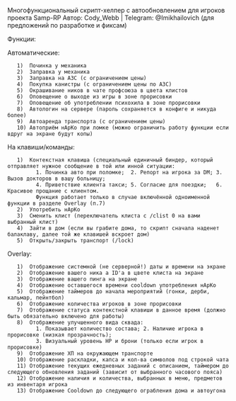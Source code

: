 Многофункциональный скрипт-хелпер с автообновлением для игроков проекта Samp-RP
Автор: Cody_Webb | Telegram: @Imikhailovich (для предложений по разработке и фиксам)

Функции:

Автоматические:

	   1)  Починка у механика
	   2)  Заправка у механика
	   3)  Заправка на АЗС (с ограничением цены)
	   4)  Покупка канистры (с ограничением цены по АЗС)
	   5)  Окрашивание ников в чате профсоюза в цвета клистов
	   6)  Оповещение о выходе из игры в зоне прорисовки
	   7)  Оповещение об употреблении психохила в зоне прорисовки
	   8)  Автологин на сервере (пароль сохраняется в конфиге и никуда более)
	   9)  Автоаренда транспорта (с ограничением цены)
	   10) Автоприём нАрКо при ломке (можно ограничить работу функции если вдруг на экране будут копы)
	   
На клавиши/команды:

	   1)  Контекстная клавиша (специальный единичный биндер, который отправляет нужное сообщение в той или инной ситуации:
			 1. Починка авто при поломке;  2. Репорт на игрока за DM; 3. Вызов докторов в вашу больницу;
			 4. Приветствие клиента такси; 5. Согласие для поездки;   6. Красивое прощание с клиентом.
			 Функция работает только в случае включённой одноименной функции в разделе Overlay (п.7)
	   2)  Употребить нАрКо
	   3)  Сменить клист (переключатель клиста с /clist 0 на вами выбранный клист)
	   4)  Зайти в дом (если вы грабите дома, то скрипт сначала наденет балаклаву, далее той же клавишей вскроет дом)
	   5)  Открыть/закрыть транспорт (/lock)
	   
	   
Overlay:

	   1)  Отображение системной (не серверной!) даты и времени на экране
	   2)  Отображение вашего ника а ID'a в цвете клиста на экране
	   3)  Отображение вашего пинга на экране
	   4)  Отображение оставшегося времени cooldown употребления нАрКо
	   5)  Отображение таймеров до начала мероприятий (гонки, дерби, кальмар, пейнтбол)
	   6)  Отображение количества игроков в зоне прорисовки
	   7)  Отображение статуса контекстной клавиши в данное время (должно быть обязательно включено для работы)
	   8)  Отображение улучшенного вида сквада: 
			 1. Показывает количество состава; 2. Наличие игрока в прорисовке (низкая прозрачность); 
			 3. Визуальный уровень HP и брони (только если игрок в прорисовке)
	   9)  Отображение ХП на окружающем транспорте
	   10) Отображение раскладки, капса и кол-ва символов под строкой чата
       11) Отображение текущих ежедневных заданий с описанием, таймером до следующего обновления заданий (зависит от выбранного часового пояса)
	   12) Отображение наличия и количества, выбранных в меню, предметов из инвентаря игрока
	   13) Отображение Cooldown до следующего ограбления дома и автоугона